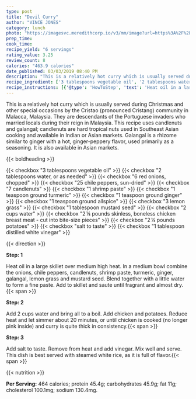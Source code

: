 ```yaml
---
type: post
title: "Devil Curry"
author: "VINCE JONES"
category: lunch
photo: "https://imagesvc.meredithcorp.io/v3/mm/image?url=https%3A%2F%2Fimages.media-allrecipes.com%2Fuserphotos%2F1938558.jpg"
prep_time: 
cook_time: 
recipe_yield: "6 servings"
rating_value: 3.25
review_count: 8
calories: "463.9 calories"
date_published: 03/03/2019 08:40 PM
description: "This is a relatively hot curry which is usually served during Christmas and other special occasions by the Cristao (pronounced Cristang) community in Malacca, Malaysia. They are descendants of the Portuguese invaders who married locals during their reign in Malaysia. This recipe uses candlenuts and galangal; candlenuts are hard tropical nuts used in Southeast Asian cooking and available in Indian or Asian markets. Galangal is a rhizome similar to ginger with a hot, ginger-peppery flavor, used primarily as a seasoning. It is also available in Asian markets."
recipe_ingredient: ['3 tablespoons vegetable oil', '2 tablespoons water, or as needed', '6 red onions, chopped', '25 chile peppers, sun-dried', '7 candlenuts', '1 shrimp paste', '1 teaspoon ground turmeric', '1 teaspoon ground ginger', '1 teaspoon ground allspice', '3 lemon grass', '1 tablespoon mustard seed', '2 cups water', '2\u2009¼ pounds skinless, boneless chicken breast meat - cut into bite-size pieces', '2\u2009¼ pounds potatoes', 'salt to taste', '1 tablespoon distilled white vinegar']
recipe_instructions: [{'@type': 'HowToStep', 'text': 'Heat oil in a large skillet over medium high heat. In a medium bowl combine the onions, chile peppers, candlenuts, shrimp paste, turmeric, ginger, galangal, lemon grass and mustard seed. Blend together with a little water to form a fine paste. Add to skillet and saute until fragrant and almost dry.\n'}, {'@type': 'HowToStep', 'text': 'Add 2 cups water and bring all to a boil. Add chicken and potatoes. Reduce heat and let simmer about 20 minutes, or until chicken is cooked (no longer pink inside) and curry is quite thick in consistency.\n'}, {'@type': 'HowToStep', 'text': 'Add salt to taste. Remove from heat and add vinegar. Mix well and serve. This dish is best served with steamed white rice, as it is full of flavor.\n'}]
---
```


This is a relatively hot curry which is usually served during Christmas and other special occasions by the Cristao (pronounced Cristang) community in Malacca, Malaysia. They are descendants of the Portuguese invaders who married locals during their reign in Malaysia. This recipe uses candlenuts and galangal; candlenuts are hard tropical nuts used in Southeast Asian cooking and available in Indian or Asian markets. Galangal is a rhizome similar to ginger with a hot, ginger-peppery flavor, used primarily as a seasoning. It is also available in Asian markets. 

{{< boldheading >}}

{{< checkbox "3 tablespoons vegetable oil" >}}
{{< checkbox "2 tablespoons water, or as needed" >}}
{{< checkbox "6  red onions, chopped" >}}
{{< checkbox "25  chile peppers, sun-dried" >}}
{{< checkbox "7  candlenuts" >}}
{{< checkbox "1  shrimp paste" >}}
{{< checkbox "1 teaspoon ground turmeric" >}}
{{< checkbox "1 teaspoon ground ginger" >}}
{{< checkbox "1 teaspoon ground allspice" >}}
{{< checkbox "3  lemon grass" >}}
{{< checkbox "1 tablespoon mustard seed" >}}
{{< checkbox "2 cups water" >}}
{{< checkbox "2 ¼ pounds skinless, boneless chicken breast meat - cut into bite-size pieces" >}}
{{< checkbox "2 ¼ pounds potatoes" >}}
{{< checkbox "salt to taste" >}}
{{< checkbox "1 tablespoon distilled white vinegar" >}}


{{< direction >}}

**Step: 1**

Heat oil in a large skillet over medium high heat. In a medium bowl combine the onions, chile peppers, candlenuts, shrimp paste, turmeric, ginger, galangal, lemon grass and mustard seed. Blend together with a little water to form a fine paste. Add to skillet and saute until fragrant and almost dry.{{< span >}}

**Step: 2**

Add 2 cups water and bring all to a boil. Add chicken and potatoes. Reduce heat and let simmer about 20 minutes, or until chicken is cooked (no longer pink inside) and curry is quite thick in consistency.{{< span >}}

**Step: 3**

Add salt to taste. Remove from heat and add vinegar. Mix well and serve. This dish is best served with steamed white rice, as it is full of flavor.{{< span >}}

{{< nutrition >}}

**Per Serving:** 464 calories; protein 45.4g; carbohydrates 45.9g; fat 11g; cholesterol 100.1mg; sodium 130.4mg.